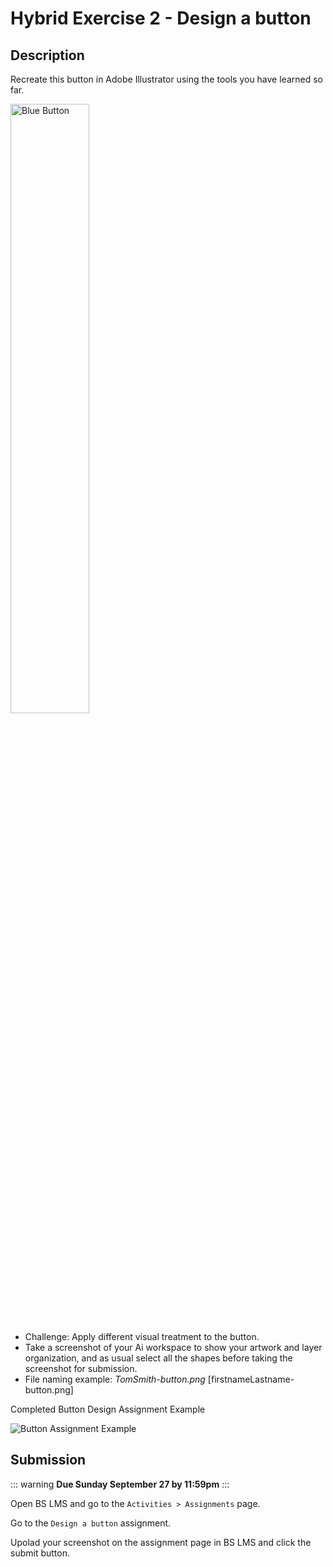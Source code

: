 # Hybrid Exercise 2 - Design a button

## Description

Recreate this button in Adobe Illustrator using the tools you have learned so far. 

<img src="../assets/2-glossy_blue_button.png" alt="Blue Button" width="50%">

- Challenge: Apply different visual treatment to the button.
- Take a screenshot of your Ai workspace to show your artwork and layer organization, and as usual select all the shapes before taking the screenshot for submission. 
- File naming example: *TomSmith-button.png* [firstnameLastname-button.png]

Completed Button Design Assignment Example

<img src="../assets/2_Button assg example.png" alt="Button Assignment Example">

## Submission

::: warning
**Due Sunday September 27 by 11:59pm**
:::

Open BS LMS and go to the `Activities > Assignments` page.

Go to the `Design a button` assignment.

Upolad your screenshot on the assignment page in BS LMS and click the submit button.